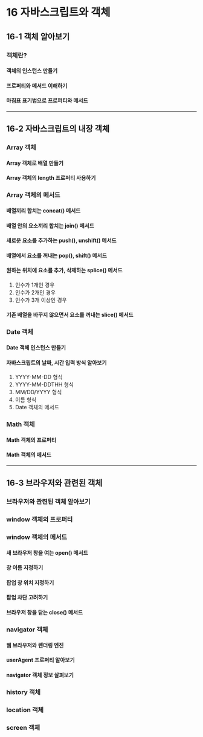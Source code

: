 # 16 자바스크립트와 객체
## 16-1 객체 알아보기
### 객체란?
#### 객체의 인스턴스 만들기
#### 프로퍼티와 메서드 이해하기
#### 마침표 표기법으로 프로퍼티와 메서드
---
## 16-2 자바스크립트의 내장 객체
### Array 객체
#### Array 객체로 배열 만들기
#### Array 객체의 length 프로퍼티 사용하기

### Array 객체의 메서드
#### 배열끼리 합치는 concat() 메서드
#### 배열 안의 요소끼리 합치는 join() 메서드
#### 새로운 요소를 추가하는 push(), unshift() 메서드
#### 배열에서 요소를 꺼내는 pop(), shift() 메서드
#### 원하는 위치에 요소를 추가, 삭제하는 splice() 메서드
1. 인수가 1개인 경우
2. 인수가 2개인 경우
3. 인수가 3개 이상인 경우
#### 기존 배열을 바꾸지 않으면서 요소를 꺼내는 slice() 메서드

### Date 객체
#### Date 객체 인스턴스 만들기
#### 자바스크립트의 날짜, 시간 입력 방식 알아보기
1. YYYY-MM-DD 형식
2. YYYY-MM-DDTHH 형식
3. MM/DD/YYYY 형식
4. 이름 형식
5. Date 객체의 메서드

### Math 객체
#### Math 객체의 프로퍼티
#### Math 객체의 메서드
---
## 16-3 브라우저와 관련된 객체
### 브라우저와 관련된 객체 알아보기 
### window 객체의 프로퍼티
### window 객체의 메서드
#### 새 브라우저 창을 여는 open() 메서드
#### 창 이름 지정하기
#### 팝업 창 위치 지정하기
#### 팝업 차단 고려하기
#### 브라우저 창을 닫는 close() 메서드

### navigator 객체
#### 웹 브라우저와 렌더링 엔진
#### userAgent 프로퍼티 알아보기
#### navigator 객체 정보 살펴보기

### history 객체 
### location 객체
### screen 객체